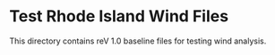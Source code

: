 # Test Rhode Island Wind Files
This directory contains reV 1.0 baseline files for testing wind analysis.